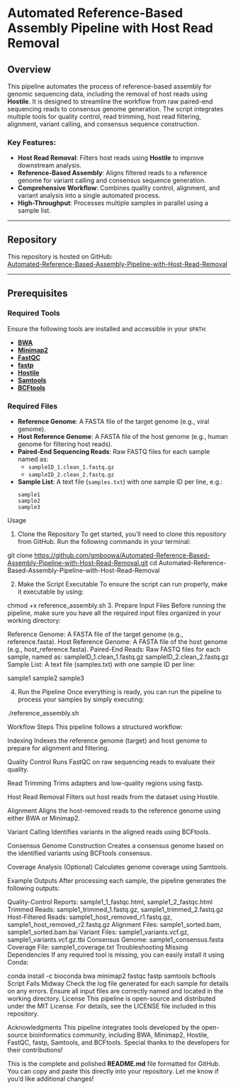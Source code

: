 # Automated Reference-Based Assembly Pipeline with Host Read Removal

## Overview

This pipeline automates the process of reference-based assembly for genomic sequencing data, including the removal of host reads using **Hostile**. It is designed to streamline the workflow from raw paired-end sequencing reads to consensus genome generation. The script integrates multiple tools for quality control, read trimming, host read filtering, alignment, variant calling, and consensus sequence construction.

### Key Features:
- **Host Read Removal**: Filters host reads using **Hostile** to improve downstream analysis.
- **Reference-Based Assembly**: Aligns filtered reads to a reference genome for variant calling and consensus sequence generation.
- **Comprehensive Workflow**: Combines quality control, alignment, and variant analysis into a single automated process.
- **High-Throughput**: Processes multiple samples in parallel using a sample list.

---

## Repository

This repository is hosted on GitHub:  
[Automated-Reference-Based-Assembly-Pipeline-with-Host-Read-Removal](https://github.com/gmboowa/Automated-Reference-Based-Assembly-Pipeline-with-Host-Read-Removal)

---

## Prerequisites

### Required Tools
Ensure the following tools are installed and accessible in your `$PATH`:
- [**BWA**](http://bio-bwa.sourceforge.net/)
- [**Minimap2**](https://github.com/lh3/minimap2)
- [**FastQC**](https://www.bioinformatics.babraham.ac.uk/projects/fastqc/)
- [**fastp**](https://github.com/OpenGene/fastp)
- [**Hostile**](https://github.com/bede/hostile)
- [**Samtools**](http://www.htslib.org/)
- [**BCFtools**](http://www.htslib.org/)

### Required Files
- **Reference Genome**: A FASTA file of the target genome (e.g., viral genome).
- **Host Reference Genome**: A FASTA file of the host genome (e.g., human genome for filtering host reads).
- **Paired-End Sequencing Reads**: Raw FASTQ files for each sample named as:
  - `sampleID_1.clean_1.fastq.gz`
  - `sampleID_2.clean_2.fastq.gz`
- **Sample List**: A text file (`samples.txt`) with one sample ID per line, e.g.:
  ```
  sample1
  sample2
  sample3

Usage
1. Clone the Repository
To get started, you’ll need to clone this repository from GitHub. Run the following commands in your terminal:


git clone https://github.com/gmboowa/Automated-Reference-Based-Assembly-Pipeline-with-Host-Read-Removal.git
cd Automated-Reference-Based-Assembly-Pipeline-with-Host-Read-Removal

2. Make the Script Executable
To ensure the script can run properly, make it executable by using:


chmod +x reference_assembly.sh
3. Prepare Input Files
Before running the pipeline, make sure you have all the required input files organized in your working directory:

Reference Genome: A FASTA file of the target genome (e.g., reference.fasta).
Host Reference Genome: A FASTA file of the host genome (e.g., host_reference.fasta).
Paired-End Reads: Raw FASTQ files for each sample, named as:
sampleID_1.clean_1.fastq.gz
sampleID_2.clean_2.fastq.gz
Sample List: A text file (samples.txt) with one sample ID per line:

sample1
sample2
sample3

4. Run the Pipeline
Once everything is ready, you can run the pipeline to process your samples by simply executing:


./reference_assembly.sh

Workflow Steps
This pipeline follows a structured workflow:

Indexing
Indexes the reference genome (target) and host genome to prepare for alignment and filtering.

Quality Control
Runs FastQC on raw sequencing reads to evaluate their quality.

Read Trimming
Trims adapters and low-quality regions using fastp.

Host Read Removal
Filters out host reads from the dataset using Hostile.

Alignment
Aligns the host-removed reads to the reference genome using either BWA or Minimap2.

Variant Calling
Identifies variants in the aligned reads using BCFtools.

Consensus Genome Construction
Creates a consensus genome based on the identified variants using BCFtools consensus.

Coverage Analysis (Optional)
Calculates genome coverage using Samtools.

Example Outputs
After processing each sample, the pipeline generates the following outputs:

Quality-Control Reports:
sample1_1_fastqc.html, sample1_2_fastqc.html
Trimmed Reads:
sample1_trimmed_1.fastq.gz, sample1_trimmed_2.fastq.gz
Host-Filtered Reads:
sample1_host_removed_r1.fastq.gz, sample1_host_removed_r2.fastq.gz
Alignment Files:
sample1_sorted.bam, sample1_sorted.bam.bai
Variant Files:
sample1_variants.vcf.gz, sample1_variants.vcf.gz.tbi
Consensus Genome:
sample1_consensus.fasta
Coverage File:
sample1_coverage.txt
Troubleshooting
Missing Dependencies
If any required tool is missing, you can easily install it using Conda:


conda install -c bioconda bwa minimap2 fastqc fastp samtools bcftools
Script Fails Midway
Check the log file generated for each sample for details on any errors.
Ensure all input files are correctly named and located in the working directory.
License
This pipeline is open-source and distributed under the MIT License. For details, see the LICENSE file included in this repository.

Acknowledgments
This pipeline integrates tools developed by the open-source bioinformatics community, including BWA, Minimap2, Hostile, FastQC, fastp, Samtools, and BCFtools. Special thanks to the developers for their contributions!



This is the complete and polished **README.md** file formatted for GitHub. You can copy and paste this directly into your repository. Let me know if you’d like additional changes!














